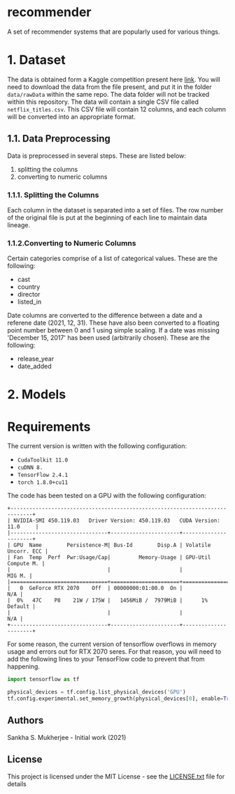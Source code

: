 # recommender

A set of recommender systems that are popularly used for various things.

# 1. Dataset

The data is obtained form a Kaggle competition present here 
[link](https://www.kaggle.com/shivamb/netflix-shows). You will need to download
the data from the file present, and put it in the folder `data/rawData` within 
the same repo. The data folder will not be tracked within this repository. The
data will contain a single CSV file called `netflix_titles.csv`. This CSV file
will contain 12 columns, and each column will be converted into an appropriate
format.

## 1.1. Data Preprocessing

Data is preprocessed in several steps. These are listed below:

1. splitting the columns
2. converting to numeric columns

### 1.1.1. Splitting the Columns

Each column in the dataset is separated into a set of files. The row number of the
original file is put at the beginning of each line to maintain data lineage.

### 1.1.2.Converting to Numeric Columns

Certain categories comprise of a list of categorical values. These are the following:

- cast
- country
- director
- listed_in

Date columns are converted to the difference between a date and a referene date (2021, 12, 31).
These have also been converted to a floating point number between 0 and 1 using simple scaling.
If a date was missing 'December 15, 2017' has been used (arbitrarily chosen).
These are the following:

- release_year
- date_added


# 2. Models



# Requirements

The current version is written with the following configuration:

 - `CudaToolkit 11.0`
 - `cuDNN 8.`
 - `TensorFlow 2.4.1`
 - `torch 1.8.0+cu11`

The code has been tested on a GPU with the following configuration: 

```
+-----------------------------------------------------------------------------+
| NVIDIA-SMI 450.119.03   Driver Version: 450.119.03   CUDA Version: 11.0     |
|-------------------------------+----------------------+----------------------+
| GPU  Name        Persistence-M| Bus-Id        Disp.A | Volatile Uncorr. ECC |
| Fan  Temp  Perf  Pwr:Usage/Cap|         Memory-Usage | GPU-Util  Compute M. |
|                               |                      |               MIG M. |
|===============================+======================+======================|
|   0  GeForce RTX 2070    Off  | 00000000:01:00.0  On |                  N/A |
|  0%   47C    P8    21W / 175W |   1456MiB /  7979MiB |      1%      Default |
|                               |                      |                  N/A |
+-------------------------------+----------------------+----------------------+
```

For some reason, the current version of tensorflow overflows in memory usage and
errors out for RTX 2070 seres. For that reason, you will need to add the following
lines to your TensorFlow code to prevent that from happening.

```python
import tensorflow as tf

physical_devices = tf.config.list_physical_devices('GPU')
tf.config.experimental.set_memory_growth(physical_devices[0], enable=True)
```

## Authors

Sankha S. Mukherjee - Initial work (2021)

## License

This project is licensed under the MIT License - see the [LICENSE.txt](LICENSE.txt) file for details


